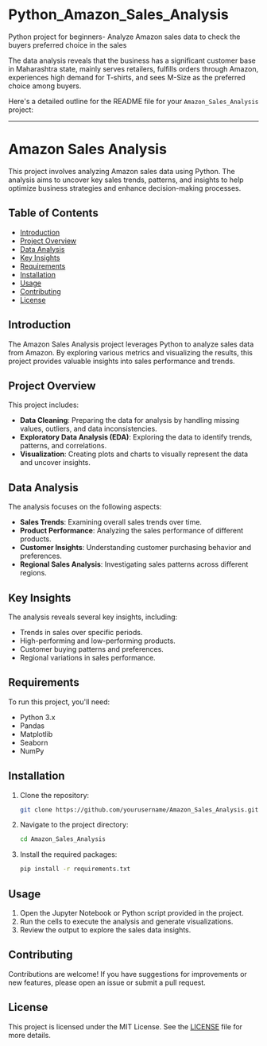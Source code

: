 # Python_Amazon_Sales_Analysis

Python project for beginners- Analyze Amazon sales data to check the buyers preferred choice in the sales

The data analysis reveals that the business has a significant customer base in Maharashtra state, mainly serves retailers, fulfills orders through Amazon, experiences high demand for T-shirts, and sees M-Size as the preferred choice among buyers.

Here's a detailed outline for the README file for your `Amazon_Sales_Analysis` project:

---

# Amazon Sales Analysis

This project involves analyzing Amazon sales data using Python. The analysis aims to uncover key sales trends, patterns, and insights to help optimize business strategies and enhance decision-making processes.

## Table of Contents

- [Introduction](#introduction)
- [Project Overview](#project-overview)
- [Data Analysis](#data-analysis)
- [Key Insights](#key-insights)
- [Requirements](#requirements)
- [Installation](#installation)
- [Usage](#usage)
- [Contributing](#contributing)
- [License](#license)

## Introduction

The Amazon Sales Analysis project leverages Python to analyze sales data from Amazon. By exploring various metrics and visualizing the results, this project provides valuable insights into sales performance and trends.

## Project Overview

This project includes:

- **Data Cleaning**: Preparing the data for analysis by handling missing values, outliers, and data inconsistencies.
- **Exploratory Data Analysis (EDA)**: Exploring the data to identify trends, patterns, and correlations.
- **Visualization**: Creating plots and charts to visually represent the data and uncover insights.

## Data Analysis

The analysis focuses on the following aspects:

- **Sales Trends**: Examining overall sales trends over time.
- **Product Performance**: Analyzing the sales performance of different products.
- **Customer Insights**: Understanding customer purchasing behavior and preferences.
- **Regional Sales Analysis**: Investigating sales patterns across different regions.

## Key Insights

The analysis reveals several key insights, including:

- Trends in sales over specific periods.
- High-performing and low-performing products.
- Customer buying patterns and preferences.
- Regional variations in sales performance.

## Requirements

To run this project, you'll need:

- Python 3.x
- Pandas
- Matplotlib
- Seaborn
- NumPy

## Installation

1. Clone the repository:

   ```bash
   git clone https://github.com/yourusername/Amazon_Sales_Analysis.git
   ```

2. Navigate to the project directory:

   ```bash
   cd Amazon_Sales_Analysis
   ```

3. Install the required packages:

   ```bash
   pip install -r requirements.txt
   ```

## Usage

1. Open the Jupyter Notebook or Python script provided in the project.
2. Run the cells to execute the analysis and generate visualizations.
3. Review the output to explore the sales data insights.

## Contributing

Contributions are welcome! If you have suggestions for improvements or new features, please open an issue or submit a pull request.

## License

This project is licensed under the MIT License. See the [LICENSE](LICENSE) file for more details.
